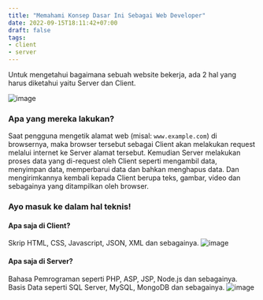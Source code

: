 ```yaml
---
title: "Memahami Konsep Dasar Ini Sebagai Web Developer"
date: 2022-09-15T18:11:42+07:00
draft: false
tags:
- client
- server
---
```


Untuk mengetahui bagaimana sebuah website bekerja, ada 2 hal yang harus diketahui yaitu Server dan Client.

![image](/assets/images/server-client.png)

### Apa yang mereka lakukan?

Saat pengguna mengetik alamat web (misal: `www.example.com`) di browsernya, maka browser tersebut sebagai Client akan melakukan request melalui internet ke Server alamat tersebut. Kemudian Server melakukan proses data yang di-request oleh Client seperti mengambil data, menyimpan data, memperbarui data dan bahkan menghapus data. Dan mengirimkannya kembali kepada Client berupa teks, gambar, video dan sebagainya yang ditampilkan oleh browser.


### Ayo masuk ke dalam hal teknis!

#### Apa saja di Client?
Skrip HTML, CSS, Javascript, JSON, XML dan sebagainya.
![image](/assets/images/client-stuff.png)

#### Apa saja di Server?
Bahasa Pemrograman seperti PHP, ASP, JSP, Node.js dan sebagainya. Basis Data seperti SQL Server, MySQL, MongoDB dan sebagainya.
![image](/assets/images/server-stuff.png)



